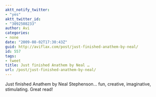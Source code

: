 ```yaml
---
aktt_notify_twitter:
- "yes"
aktt_twitter_id:
- "3092508233"
author: Avi
categories:
- none
date: "2009-08-02T17:30:43Z"
guid: http://aviflax.com/post/just-finished-anathem-by-neal/
id: 557
tags:
- tweet
title: Just finished Anathem by Neal …
url: /post/just-finished-anathem-by-neal/
---
```

Just finished Anathem by Neal Stephenson… fun, creative, imaginative, stimulating. Great read!
